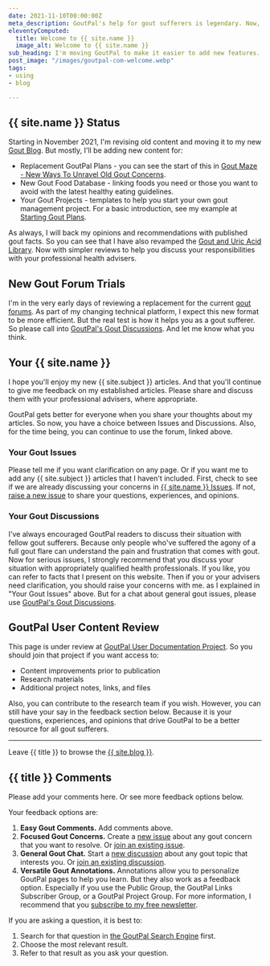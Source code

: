 ```yaml
---
date: 2021-11-10T00:00:00Z
meta_description: GoutPal's help for gout sufferers is legendary. Now, it's even better and easier. Checkout new ways to manage gouty arthritis.
eleventyComputed:
  title: Welcome to {{ site.name }}
  image_alt: Welcome to {{ site.name }}
sub_heading: I'm moving GoutPal to make it easier to add new features. See what's new to help your gout.
post_image: "/images/goutpal-com-welcome.webp"
tags:
- using
- blog

---
```

## {{ site.name }} Status

Starting in November 2021, I'm revising old content and moving it to my new [Gout Blog](/blog/). But mostly, I'll be adding new content for:

* Replacement GoutPal Plans - you can see the start of this in <a href="/blog/whats-your-biggest-gout-concern/">Gout Maze - New Ways To Unravel Old Gout Concerns</a>.
* New Gout Food Database - linking foods you need or those you want to avoid with the latest healthy eating guidelines.
* Your Gout Projects - templates to help you start your own gout management project. For a basic introduction, see my example at <a href="/blog/starting-gout-plans/">Starting Gout Plans</a>.

As always, I will back my opinions and recommendations with published gout facts. So you can see that I have also revamped the <a href="https://goutpal.info/">Gout and Uric Acid Library</a>. Now with simpler reviews to help you discuss your responsibilities with your professional health advisers.

## New Gout Forum Trials

I'm in the very early days of reviewing a replacement for the current <a href="https://goutpal.net/forums/">gout forums</a>. As part of my changing technical platform, I expect this new format to be more efficient. But the real test is how it helps you as a gout sufferer. So please call into <a href="{{ site.social_links.GitHub }}discussions">GoutPal's Gout Discussions</a>. And let me know what you think.

## Your {{ site.name }}

I hope you'll enjoy my new {{ site.subject }} articles. And that you'll continue to give me feedback on my established articles. Please share and discuss them with your professional advisers, where appropriate.

GoutPal gets better for everyone when you share your thoughts about my articles. So now, you have a choice between Issues and Discussions. Also, for the time being, you can continue to use the forum, linked above.

### Your Gout Issues

Please tell me if you want clarification on any page. Or if you want me to add any {{ site.subject }} articles that I haven't included. First, check to see if we are already discussing your concerns in <a href="{{ site.social_links.GitHub }}issues">{{ site.name }} Issues</a>. If not, <a href="{{ site.social_links.GitHub }}issues/new/choose">raise a new issue</a> to share your questions, experiences, and opinions.

### Your Gout Discussions

I've always encouraged GoutPal readers to discuss their situation with fellow gout sufferers. Because only people who've suffered the agony of a full gout flare can understand the pain and frustration that comes with gout. Now for serious issues, I strongly recommend that you discuss your situation with appropriately qualified health professionals. If you like, you can refer to facts that I present on this website. Then if you or your advisers need clarification, you should raise your concerns with me. as I explained in "Your Gout Issues" above. But for a chat about general gout issues, please use  <a href="{{ site.social_links.GitHub }}discussions">GoutPal's Gout Discussions</a>.

## GoutPal User Content Review

This page is under review at <a href="https://keithctaylor.gumroad.com/l/mkpxbm?a=888958067">GoutPal User Documentation Project</a>. So you should join that project if you want access to:
- Content improvements prior to publication
- Research materials
- Additional project notes, links, and files

Also, you can contribute to the research team if you wish. However, you can still have your say in the feedback section below. Because it is your questions, experiences, and opinions that drive GoutPal to be a better resource for all gout sufferers.

<hr>
Leave {{ title }} to browse the <a href="/blog">{{ site.blog }}</a>.

<h2 id="comments">{{ title }} Comments</h2>
<p>Please add your comments here. Or see more feedback options below.</p>
<script src="https://giscus.app/client.js"
        data-repo="kct2020/goutpal-com-skeleventy"
        data-repo-id="R_kgDOGVSRQQ"
        data-category="GoutPal Links Comments🗣"
        data-category-id="DIC_kwDOGVSRQc4CRbFp"
        data-mapping="title"
        data-strict="0"
        data-reactions-enabled="1"
        data-emit-metadata="1"
        data-input-position="top"
        data-theme="light_tritanopia"
        data-lang="en"
        data-loading="lazy"
        crossorigin="anonymous"
        async>
</script>
<p>Your feedback options are:</p>
<ol>
<li><b>Easy Gout Comments.</b> Add comments above.</li>
<li><b>Focused Gout Concerns.</b> Create a <a href="https://github.com/kct2020/goutpal-com-skeleventy/issues/new/choose">new issue</a> about any gout concern that you want to resolve. Or <a href="https://github.com/kct2020/goutpal-com-skeleventy/issues">join an existing issue</a>.</li>
<li><b>General Gout Chat.</b> Start a <a href="https://github.com/kct2020/goutpal-com-skeleventy/discussions/new">new discussion</a> about any gout topic that interests you. Or <a href="https://github.com/kct2020/goutpal-com-skeleventy/discussions">join an existing discussion</a>.</li>
<li><b>Versatile Gout Annotations.</b> Annotations allow you to personalize GoutPal pages to help you learn. But they also work as a feedback option. Especially if you use the Public Group, the GoutPal Links Subscriber Group, or a GoutPal Project Group. For more information, I recommend that you <a class="gumroad-button" href="https://keithctaylor.gumroad.com/l/rqmqt?a=888958067&wanted=true&price=0" data-gumroad-single-product="true" target="_blank">subscribe to my free newsletter</a>.</li>
</ol>
<p>If you are asking a question, it is best to:</p>
<ol>
<li>Search for that question in <a href="https://cse.google.com/cse?cof=FORID:0&cx=partner-pub-4857169685716700:9780732506">the GoutPal Search Engine</a> first.</li>
<li>Choose the most relevant result.</li>
<li>Refer to that result as you ask your question.</li>
</ol>